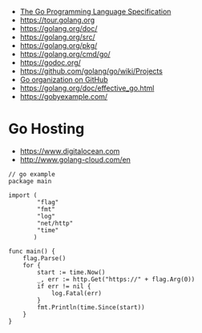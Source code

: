 - [The Go Programming Language Specification](https://golang.org/ref/spec)
- https://tour.golang.org
- https://golang.org/doc/
- https://golang.org/src/
- https://golang.org/pkg/
- https://golang.org/cmd/go/
- https://godoc.org/
- https://github.com/golang/go/wiki/Projects
- [Go organization on GitHub](https://github.com/golang)
- https://golang.org/doc/effective_go.html
- https://gobyexample.com/

# Go Hosting
- https://www.digitalocean.com
- http://www.golang-cloud.com/en

```
// go example
package main

import (
        "flag"
        "fmt"
        "log"
        "net/http"
        "time"
       )

func main() {
    flag.Parse()
    for {
        start := time.Now()
        _, err := http.Get("https://" + flag.Arg(0))
        if err != nil {
            log.Fatal(err)
        }
        fmt.Println(time.Since(start))
    }
}
```

